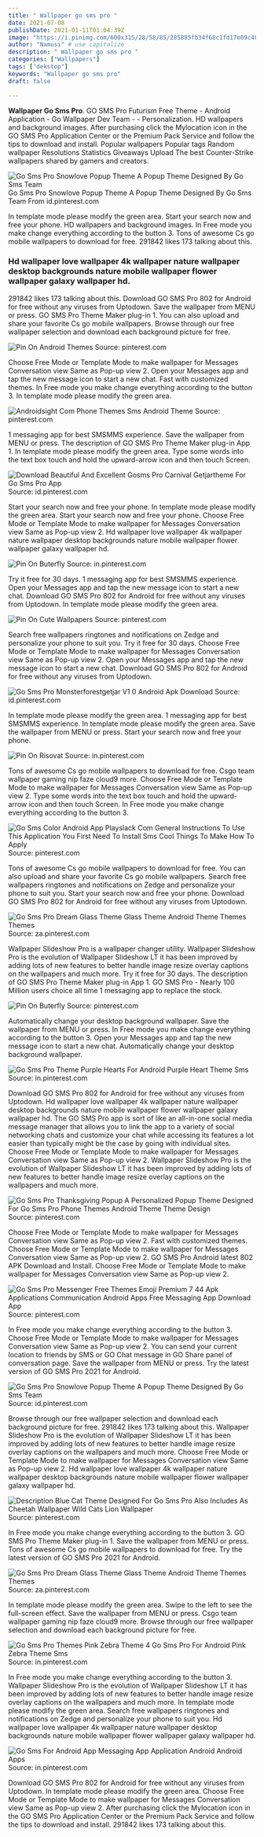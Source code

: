 ```yaml
---
title: " Wallpaper go sms pro "
date: 2021-07-08
publishDate: 2021-01-11T01:04:39Z
image: "https://i.pinimg.com/600x315/28/58/85/285885fb34f68c1fd17e09c48a60ca9e.jpg"
author: "Namusi" # use capitalize
description: " Wallpaper go sms pro "
categories: ["Wallpapers"]
tags: ["dekstop"]
keywords: "Wallpaper go sms pro"
draft: false

---
```



**Wallpaper Go Sms Pro**. GO SMS Pro Futurism Free Theme - Android Application - Go Wallpaper Dev Team - - Personalization. HD wallpapers and background images. After purchasing click the Mylocation icon in the GO SMS Pro Application Center or the Premium Pack Service and follow the tips to download and install. Popular wallpapers Popular tags Random wallpaper Resolutions Statistics Giveaways Upload The best Counter-Strike wallpapers shared by gamers and creators.

![Go Sms Pro Snowlove Popup Theme A Popup Theme Designed By Go Sms Team](https://i.pinimg.com/originals/4a/52/4c/4a524cefe63739844e47f5e6929f63c7.jpg "Go Sms Pro Snowlove Popup Theme A Popup Theme Designed By Go Sms Team")
Go Sms Pro Snowlove Popup Theme A Popup Theme Designed By Go Sms Team From id.pinterest.com


In template mode please modify the green area. Start your search now and free your phone. HD wallpapers and background images. In Free mode you make change everything according to the button 3. Tons of awesome Cs go mobile wallpapers to download for free. 291842 likes 173 talking about this.

### Hd wallpaper love wallpaper 4k wallpaper nature wallpaper desktop backgrounds nature mobile wallpaper flower wallpaper galaxy wallpaper hd.

291842 likes 173 talking about this. Download GO SMS Pro 802 for Android for free without any viruses from Uptodown. Save the wallpaper from MENU or press. GO SMS Pro Theme Maker plug-in 1. You can also upload and share your favorite Cs go mobile wallpapers. Browse through our free wallpaper selection and download each background picture for free.


![Pin On Android Themes](https://i.pinimg.com/originals/68/0a/ec/680aec13d1137adca1d15265e2ee89fd.jpg "Pin On Android Themes")
Source: pinterest.com

Choose Free Mode or Template Mode to make wallpaper for Messages Conversation view Same as Pop-up view 2. Open your Messages app and tap the new message icon to start a new chat. Fast with customized themes. In Free mode you make change everything according to the button 3. In template mode please modify the green area.

![Androidsight Com Phone Themes Sms Android Theme](https://i.pinimg.com/originals/58/67/8e/58678e9141577fdf4dd174b43d5ff968.jpg "Androidsight Com Phone Themes Sms Android Theme")
Source: pinterest.com

1 messaging app for best SMSMMS experience. Save the wallpaper from MENU or press. The description of GO SMS Pro Theme Maker plug-in App 1. In template mode please modify the green area. Type some words into the text box touch and hold the upward-arrow icon and then touch Screen.

![Download Beautiful And Excellent Gosms Pro Carnival Getjartheme For Go Sms Pro App](https://i.pinimg.com/originals/b5/93/ca/b593caabbb6d09e01a554b14021b5b51.jpg "Download Beautiful And Excellent Gosms Pro Carnival Getjartheme For Go Sms Pro App")
Source: id.pinterest.com

Start your search now and free your phone. In template mode please modify the green area. Start your search now and free your phone. Choose Free Mode or Template Mode to make wallpaper for Messages Conversation view Same as Pop-up view 2. Hd wallpaper love wallpaper 4k wallpaper nature wallpaper desktop backgrounds nature mobile wallpaper flower wallpaper galaxy wallpaper hd.

![Pin On Buterfly](https://i.pinimg.com/originals/9b/8c/87/9b8c872d77ecb3752dc62016826868cd.jpg "Pin On Buterfly")
Source: in.pinterest.com

Try it free for 30 days. 1 messaging app for best SMSMMS experience. Open your Messages app and tap the new message icon to start a new chat. Download GO SMS Pro 802 for Android for free without any viruses from Uptodown. In template mode please modify the green area.

![Pin On Cute Wallpapers](https://i.pinimg.com/originals/52/40/01/524001b852c1932cd6f3f85a02ee1eb1.jpg "Pin On Cute Wallpapers")
Source: pinterest.com

Search free wallpapers ringtones and notifications on Zedge and personalize your phone to suit you. Try it free for 30 days. Choose Free Mode or Template Mode to make wallpaper for Messages Conversation view Same as Pop-up view 2. Open your Messages app and tap the new message icon to start a new chat. Download GO SMS Pro 802 for Android for free without any viruses from Uptodown.

![Go Sms Pro Monsterforestgetjar V1 0 Android Apk Download](https://i.pinimg.com/originals/b0/7f/da/b07fda1a75f9b0053ed06b974ed252e5.jpg "Go Sms Pro Monsterforestgetjar V1 0 Android Apk Download")
Source: id.pinterest.com

In template mode please modify the green area. 1 messaging app for best SMSMMS experience. In template mode please modify the green area. Save the wallpaper from MENU or press. Start your search now and free your phone.

![Pin On Risovat](https://i.pinimg.com/originals/2e/3e/a9/2e3ea9c2f3ed107b63be1631897b0093.jpg "Pin On Risovat")
Source: in.pinterest.com

Tons of awesome Cs go mobile wallpapers to download for free. Csgo team wallpaper gaming nip faze cloud9 more. Choose Free Mode or Template Mode to make wallpaper for Messages Conversation view Same as Pop-up view 2. Type some words into the text box touch and hold the upward-arrow icon and then touch Screen. In Free mode you make change everything according to the button 3.

![Go Sms Color Android App Playslack Com General Instructions To Use This Application You First Need To Install Sms Cool Things To Make How To Apply](https://i.pinimg.com/originals/4e/b4/90/4eb490a18cd9291f6e257d4ac9b962fd.gif "Go Sms Color Android App Playslack Com General Instructions To Use This Application You First Need To Install Sms Cool Things To Make How To Apply")
Source: pinterest.com

Tons of awesome Cs go mobile wallpapers to download for free. You can also upload and share your favorite Cs go mobile wallpapers. Search free wallpapers ringtones and notifications on Zedge and personalize your phone to suit you. Start your search now and free your phone. Download GO SMS Pro 802 for Android for free without any viruses from Uptodown.

![Go Sms Pro Dream Glass Theme Glass Theme Android Theme Themes Themes](https://i.pinimg.com/originals/9f/19/08/9f19084faa011ac8ba5c499d235a6d1b.jpg "Go Sms Pro Dream Glass Theme Glass Theme Android Theme Themes Themes")
Source: za.pinterest.com

Wallpaper Slideshow Pro is a wallpaper changer utility. Wallpaper Slideshow Pro is the evolution of Wallpaper Slideshow LT it has been improved by adding lots of new features to better handle image resize overlay captions on the wallpapers and much more. Try it free for 30 days. The description of GO SMS Pro Theme Maker plug-in App 1. GO SMS Pro - Nearly 100 Million users choice all time 1 messaging app to replace the stock.

![Pin On Buterfly](https://i.pinimg.com/originals/e7/45/96/e745960141ac6f2b604b030bec1f0fc9.png "Pin On Buterfly")
Source: pinterest.com

Automatically change your desktop background wallpaper. Save the wallpaper from MENU or press. In Free mode you make change everything according to the button 3. Open your Messages app and tap the new message icon to start a new chat. Automatically change your desktop background wallpaper.

![Go Sms Pro Theme Purple Hearts For Android Purple Heart Theme Sms](https://i.pinimg.com/originals/bd/56/eb/bd56eb60a932a2f423f6f0673f27f491.jpg "Go Sms Pro Theme Purple Hearts For Android Purple Heart Theme Sms")
Source: in.pinterest.com

Download GO SMS Pro 802 for Android for free without any viruses from Uptodown. Hd wallpaper love wallpaper 4k wallpaper nature wallpaper desktop backgrounds nature mobile wallpaper flower wallpaper galaxy wallpaper hd. The GO SMS Pro app is sort of like an all-in-one social media message manager that allows you to link the app to a variety of social networking chats and customize your chat while accessing its features a lot easier than typically might be the case by going with individual sites. Choose Free Mode or Template Mode to make wallpaper for Messages Conversation view Same as Pop-up view 2. Wallpaper Slideshow Pro is the evolution of Wallpaper Slideshow LT it has been improved by adding lots of new features to better handle image resize overlay captions on the wallpapers and much more.

![Go Sms Pro Thanksgiving Popup A Personalized Popup Theme Designed For Go Sms Pro Phone Themes Android Theme Theme Design](https://i.pinimg.com/originals/fb/58/25/fb5825854b6b6009b9cc0364e1674c8c.jpg "Go Sms Pro Thanksgiving Popup A Personalized Popup Theme Designed For Go Sms Pro Phone Themes Android Theme Theme Design")
Source: pinterest.com

Choose Free Mode or Template Mode to make wallpaper for Messages Conversation view Same as Pop-up view 2. Fast with customized themes. Choose Free Mode or Template Mode to make wallpaper for Messages Conversation view Same as Pop-up view 2. GO SMS Pro Android latest 802 APK Download and Install. Choose Free Mode or Template Mode to make wallpaper for Messages Conversation view Same as Pop-up view 2.

![Go Sms Pro Messenger Free Themes Emoji Premium 7 44 Apk Applications Communication Android Apps Free Messaging App Download App](https://i.pinimg.com/originals/e4/ba/5b/e4ba5b20f60f060f3ef6dd452e4a852f.png "Go Sms Pro Messenger Free Themes Emoji Premium 7 44 Apk Applications Communication Android Apps Free Messaging App Download App")
Source: pinterest.com

In Free mode you make change everything according to the button 3. Choose Free Mode or Template Mode to make wallpaper for Messages Conversation view Same as Pop-up view 2. You can send your current location to friends by SMS or GO Chat message in GO Share panel of conversation page. Save the wallpaper from MENU or press. Try the latest version of GO SMS Pro 2021 for Android.

![Go Sms Pro Snowlove Popup Theme A Popup Theme Designed By Go Sms Team](https://i.pinimg.com/originals/4a/52/4c/4a524cefe63739844e47f5e6929f63c7.jpg "Go Sms Pro Snowlove Popup Theme A Popup Theme Designed By Go Sms Team")
Source: id.pinterest.com

Browse through our free wallpaper selection and download each background picture for free. 291842 likes 173 talking about this. Wallpaper Slideshow Pro is the evolution of Wallpaper Slideshow LT it has been improved by adding lots of new features to better handle image resize overlay captions on the wallpapers and much more. Choose Free Mode or Template Mode to make wallpaper for Messages Conversation view Same as Pop-up view 2. Hd wallpaper love wallpaper 4k wallpaper nature wallpaper desktop backgrounds nature mobile wallpaper flower wallpaper galaxy wallpaper hd.

![Description Blue Cat Theme Designed For Go Sms Pro Also Includes As Cheetah Wallpaper Wild Cats Lion Wallpaper](https://i.pinimg.com/originals/25/9b/f5/259bf5ec44885c472f2109b1f6fb0ebb.jpg "Description Blue Cat Theme Designed For Go Sms Pro Also Includes As Cheetah Wallpaper Wild Cats Lion Wallpaper")
Source: pinterest.com

In Free mode you make change everything according to the button 3. GO SMS Pro Theme Maker plug-in 1. Save the wallpaper from MENU or press. Tons of awesome Cs go mobile wallpapers to download for free. Try the latest version of GO SMS Pro 2021 for Android.

![Go Sms Pro Dream Glass Theme Glass Theme Android Theme Themes Themes](https://i.pinimg.com/236x/82/cb/08/82cb08342c6ed75b50fcf3eabbe0f0a4--t-shirt-men-glass.jpg "Go Sms Pro Dream Glass Theme Glass Theme Android Theme Themes Themes")
Source: za.pinterest.com

In template mode please modify the green area. Swipe to the left to see the full-screen effect. Save the wallpaper from MENU or press. Csgo team wallpaper gaming nip faze cloud9 more. Browse through our free wallpaper selection and download each background picture for free.

![Go Sms Pro Themes Pink Zebra Theme 4 Go Sms Pro For Android Pink Zebra Theme Sms](https://i.pinimg.com/originals/17/e0/9d/17e09d7faadfc865519593aaae55400f.jpg "Go Sms Pro Themes Pink Zebra Theme 4 Go Sms Pro For Android Pink Zebra Theme Sms")
Source: in.pinterest.com

In Free mode you make change everything according to the button 3. Wallpaper Slideshow Pro is the evolution of Wallpaper Slideshow LT it has been improved by adding lots of new features to better handle image resize overlay captions on the wallpapers and much more. In template mode please modify the green area. Search free wallpapers ringtones and notifications on Zedge and personalize your phone to suit you. Hd wallpaper love wallpaper 4k wallpaper nature wallpaper desktop backgrounds nature mobile wallpaper flower wallpaper galaxy wallpaper hd.

![Go Sms For Android App Messaging App Application Android Android Apps](https://i.pinimg.com/600x315/28/58/85/285885fb34f68c1fd17e09c48a60ca9e.jpg "Go Sms For Android App Messaging App Application Android Android Apps")
Source: in.pinterest.com

Download GO SMS Pro 802 for Android for free without any viruses from Uptodown. In template mode please modify the green area. Choose Free Mode or Template Mode to make wallpaper for Messages Conversation view Same as Pop-up view 2. After purchasing click the Mylocation icon in the GO SMS Pro Application Center or the Premium Pack Service and follow the tips to download and install. 291842 likes 173 talking about this.

